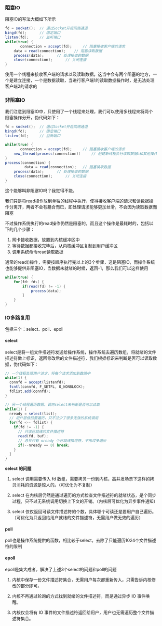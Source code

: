 

### 阻塞IO

阻塞IO的写法大概如下所示

```java
fd = socket();	// 通过Socket开启网络通道
bingd(fd);		// 绑定端口
listen(fd);		// 监听端口
while(true) {
	   connection = accept(fd);		// 阻塞接收客户端的请求
    data = read(connection);	// 阻塞读取数据
    process(data);		// 处理接收的数据
    close(connection);		// 关闭连接
}
```

使用一个线程来接收客户端的请求以及读取数据，这当中会有两个阻塞的地方，一个是建立连接，一个是数据读取，当进行客户端1的读取数据操作时，是无法处理客户端2的请求的





### 非阻塞IO

我们注意到阻塞IO中，只使用了一个线程来处理，我们可以使用多线程来将两个阻塞操作分开，伪代码如下：

```java
fd = socket();	// 通过Socket开启网络通道
bingd(fd);		// 绑定端口
listen(fd);		// 监听端口

while(true) {
	   connection = accept(fd);		// 阻塞接收客户端的请求
    new_thread(process(connection))		// 创建新线程执行读取数据h和其他操作
}
process(connection) {
		 data = read(connection);	// 阻塞读取数据
    process(data);		// 处理接收的数据
    close(connection);		// 关闭连接    
}

```

这个能够叫非阻塞IO吗？我觉得不能。

我们只是将read操作放到单独的线程中执行，使得接收客户端的请求和读数据操作分离开，两者不会有耦合而已，即处理请求能够更加丝滑，不会因为读取数据而阻塞

不过操作系统执行的read操作仍然是阻塞的，而且这个操作是最耗时的，包括以下的几个步骤：

1. 网卡接收数据，放置到内核缓冲区中
2. 等待数据都接收完毕后，从内核缓冲区复制到用户缓冲区
3. 调用系统命令read读取数据

通常的read()操作，需要按顺序执行完以上的3个步骤，这是阻塞IO，而操作系统也能够提供非阻塞IO，当数据未就绪的时候，返回-1，那么我们可以这样使用

```java
while(true) {
    for(fd: fds) {
        if(read(fd) != -1) {
            process(data);
        }  
    }
}
```

### IO多路复用

包括三个：select、poll、epoll

#### select

select是将一组文件描述符发送给操作系统，操作系统去遍历数组，将就绪的文件描述符做上标识，返回修改后的文件描述符，我们根据标识来判断是否可以读取数据，伪代码如下：

```java
// 一个线程处理用户请求，将每个请求添加到数组中
while(1) {
  connfd = accept(listenfd);
  fcntl(connfd, F_SETFL, O_NONBLOCK);
  fdlist.add(connfd);
}

// 另一个线程遍历数据，调用select来判断是否可以读取
while(1) {
  nready = select(list);
  // 用户层依然要遍历，只不过少了很多无效的系统调用
  for(fd <-- fdlist) {
    if(fd != -1) {
      // 只读已就绪的文件描述符
      read(fd, buf);
      // 总共只有 nready 个已就绪描述符，不用过多遍历
      if(--nready == 0) break;
    }
  }
}
```

**select 的问题**

1. select 调用需要传入 fd 数组，需要拷贝一份到内核，高并发场景下这样的拷贝消耗的资源是惊人的。（可优化为不复制）

2. select 在内核层仍然是通过遍历的方式检查文件描述符的就绪状态，是个同步过程，只不过无系统调用切换上下文的开销。（内核层可优化为异步事件通知）

3. select 仅仅返回可读文件描述符的个数，具体哪个可读还是要用户自己遍历。（可优化为只返回给用户就绪的文件描述符，无需用户做无效的遍历）

#### poll

poll也是操作系统提供的函数，相比较于select，去除了只能遍历1024个文件描述符的限制

#### epoll

epoll是集大成者，解决了上述3个select的问题和poll的问题

1. 内核中保存一份文件描述符集合，无需用户每次都重新传入，只需告诉内核修改的部分即可。

2. 内核不再通过轮询的方式找到就绪的文件描述符，而是通过异步 IO 事件唤醒。

3. 内核仅会将有 IO 事件的文件描述符返回给用户，用户也无需遍历整个文件描述符集合。